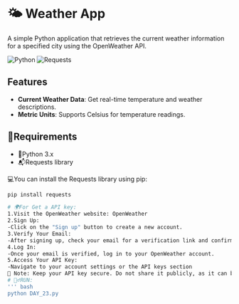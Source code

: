 # 🌤️ Weather App

A simple Python application that retrieves the current weather information for a specified city using the OpenWeather API.

![Python](https://img.shields.io/badge/python-3.x-blue)
![Requests](https://img.shields.io/badge/requests-2.x-brightgreen)

## Features

- **Current Weather Data**: Get real-time temperature and weather descriptions.
- **Metric Units**: Supports Celsius for temperature readings.

## 🚦Requirements

- 🐍Python 3.x
- 📬Requests library

💻You can install the Requests library using pip:

```bash
pip install requests

# 🌍For Get a API key:
1.Visit the OpenWeather website: OpenWeather
2.Sign Up:
-Click on the "Sign up" button to create a new account.
3.Verify Your Email:
-After signing up, check your email for a verification link and confirm your email address
4.Log In:
-Once your email is verified, log in to your OpenWeather account.
5.Access Your API Key:
-Navigate to your account settings or the API keys section
🔑 Note: Keep your API key secure. Do not share it publicly, as it can be misused by others.
# 🏃‍♂️RUN:
''' bash
python DAY_23.py